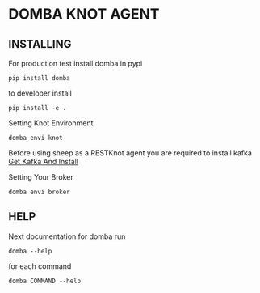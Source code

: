 # DOMBA KNOT AGENT

## INSTALLING

For production test install domba in pypi
```
pip install domba
```
to developer install 
```
pip install -e .
```

Setting Knot Environment
```
domba envi knot
```

Before using sheep as a RESTKnot agent you are required to install kafka
[Get Kafka And Install](https://kafka.apache.org/)

Setting Your Broker
```
domba envi broker
```

## HELP
Next documentation for domba run 
```
domba --help
```
for each command
```
domba COMMAND --help
```




